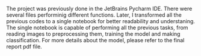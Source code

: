 The project was previously done in the JetBrains Pycharm IDE.
There were several files performinig different functions.
Later, I transformed all the previous codes to a single  notebook for better readability and understaning.
The single notebook is capable of performing all the previous tasks, from reading images to preprocessing them, training the model and making classification.
For more details about the model, please refer to the final report pdf file.
